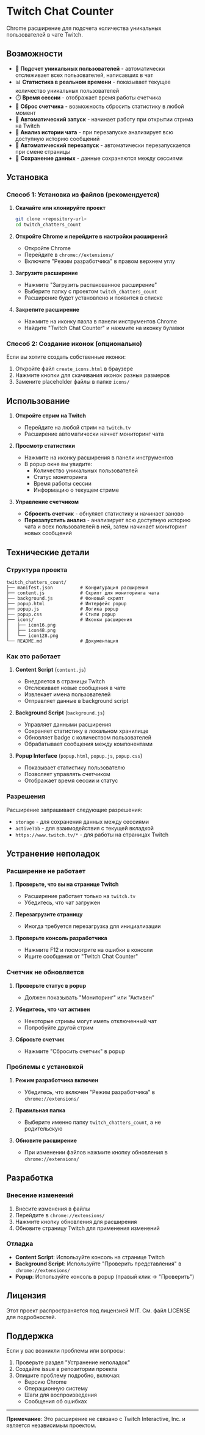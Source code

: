 # Twitch Chat Counter

Chrome расширение для подсчета количества уникальных пользователей в чате Twitch.

## Возможности

- 🔢 **Подсчет уникальных пользователей** - автоматически отслеживает всех пользователей, написавших в чат
- 📊 **Статистика в реальном времени** - показывает текущее количество уникальных пользователей
- ⏱️ **Время сессии** - отображает время работы счетчика
- 🔄 **Сброс счетчика** - возможность сбросить статистику в любой момент
- 🎯 **Автоматический запуск** - начинает работу при открытии стрима на Twitch
- 📜 **Анализ истории чата** - при перезапуске анализирует всю доступную историю сообщений
- 🔄 **Автоматический перезапуск** - автоматически перезапускается при смене страницы
- 💾 **Сохранение данных** - данные сохраняются между сессиями

## Установка

### Способ 1: Установка из файлов (рекомендуется)

1. **Скачайте или клонируйте проект**
   ```bash
   git clone <repository-url>
   cd twitch_chatters_count
   ```

2. **Откройте Chrome и перейдите в настройки расширений**
   - Откройте Chrome
   - Перейдите в `chrome://extensions/`
   - Включите "Режим разработчика" в правом верхнем углу

3. **Загрузите расширение**
   - Нажмите "Загрузить распакованное расширение"
   - Выберите папку с проектом `twitch_chatters_count`
   - Расширение будет установлено и появится в списке

4. **Закрепите расширение**
   - Нажмите на иконку пазла в панели инструментов Chrome
   - Найдите "Twitch Chat Counter" и нажмите на иконку булавки

### Способ 2: Создание иконок (опционально)

Если вы хотите создать собственные иконки:

1. Откройте файл `create_icons.html` в браузере
2. Нажмите кнопки для скачивания иконок разных размеров
3. Замените placeholder файлы в папке `icons/`

## Использование

1. **Откройте стрим на Twitch**
   - Перейдите на любой стрим на `twitch.tv`
   - Расширение автоматически начнет мониторинг чата

2. **Просмотр статистики**
   - Нажмите на иконку расширения в панели инструментов
   - В popup окне вы увидите:
     - Количество уникальных пользователей
     - Статус мониторинга
     - Время работы сессии
     - Информацию о текущем стриме

3. **Управление счетчиком**
   - **Сбросить счетчик** - обнуляет статистику и начинает заново
   - **Перезапустить анализ** - анализирует всю доступную историю чата и всех пользователей в ней, затем начинает мониторинг новых сообщений

## Технические детали

### Структура проекта

```
twitch_chatters_count/
├── manifest.json          # Конфигурация расширения
├── content.js             # Скрипт для мониторинга чата
├── background.js          # Фоновый скрипт
├── popup.html             # Интерфейс popup
├── popup.js               # Логика popup
├── popup.css              # Стили popup
├── icons/                 # Иконки расширения
│   ├── icon16.png
│   ├── icon48.png
│   └── icon128.png
└── README.md              # Документация
```

### Как это работает

1. **Content Script** (`content.js`)
   - Внедряется в страницы Twitch
   - Отслеживает новые сообщения в чате
   - Извлекает имена пользователей
   - Отправляет данные в background script

2. **Background Script** (`background.js`)
   - Управляет данными расширения
   - Сохраняет статистику в локальном хранилище
   - Обновляет badge с количеством пользователей
   - Обрабатывает сообщения между компонентами

3. **Popup Interface** (`popup.html`, `popup.js`, `popup.css`)
   - Показывает статистику пользователю
   - Позволяет управлять счетчиком
   - Отображает время сессии и статус

### Разрешения

Расширение запрашивает следующие разрешения:

- `storage` - для сохранения данных между сессиями
- `activeTab` - для взаимодействия с текущей вкладкой
- `https://www.twitch.tv/*` - для работы на страницах Twitch

## Устранение неполадок

### Расширение не работает

1. **Проверьте, что вы на странице Twitch**
   - Расширение работает только на `twitch.tv`
   - Убедитесь, что чат загружен

2. **Перезагрузите страницу**
   - Иногда требуется перезагрузка для инициализации

3. **Проверьте консоль разработчика**
   - Нажмите F12 и посмотрите на ошибки в консоли
   - Ищите сообщения от "Twitch Chat Counter"

### Счетчик не обновляется

1. **Проверьте статус в popup**
   - Должен показывать "Мониторинг" или "Активен"

2. **Убедитесь, что чат активен**
   - Некоторые стримы могут иметь отключенный чат
   - Попробуйте другой стрим

3. **Сбросьте счетчик**
   - Нажмите "Сбросить счетчик" в popup

### Проблемы с установкой

1. **Режим разработчика включен**
   - Убедитесь, что включен "Режим разработчика" в `chrome://extensions/`

2. **Правильная папка**
   - Выберите именно папку `twitch_chatters_count`, а не родительскую

3. **Обновите расширение**
   - При изменении файлов нажмите кнопку обновления в `chrome://extensions/`

## Разработка

### Внесение изменений

1. Внесите изменения в файлы
2. Перейдите в `chrome://extensions/`
3. Нажмите кнопку обновления для расширения
4. Обновите страницу Twitch для применения изменений

### Отладка

- **Content Script**: Используйте консоль на странице Twitch
- **Background Script**: Используйте "Проверить представления" в `chrome://extensions/`
- **Popup**: Используйте консоль в popup (правый клик → "Проверить")

## Лицензия

Этот проект распространяется под лицензией MIT. См. файл LICENSE для подробностей.

## Поддержка

Если у вас возникли проблемы или вопросы:

1. Проверьте раздел "Устранение неполадок"
2. Создайте issue в репозитории проекта
3. Опишите проблему подробно, включая:
   - Версию Chrome
   - Операционную систему
   - Шаги для воспроизведения
   - Сообщения об ошибках

---

**Примечание**: Это расширение не связано с Twitch Interactive, Inc. и является независимым проектом.
